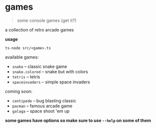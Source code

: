 # games

> some console games (get it?)

a collection of retro arcade games

**usage**

`ts-node src/<game>.ts`

available games:

-   `snake` – classic snake game
-   `snake.colored` – snake but with colors
-   `tetris` – tetris
-   `spaceinvaders` – simple space invaders

coming soon:

-   `centipede` – bug blasting classic
-   `pacman` – famous arcade game
-   `galaga` – space shoot 'em up

**some games have options so make sure to use `--help` on some of them**
